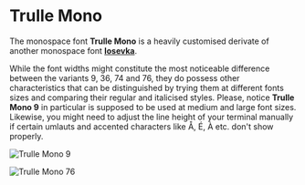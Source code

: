 # Trulle Mono

The monospace font **Trulle Mono** is a heavily customised derivate of another monospace font [**Iosevka**](https://github.com/be5invis/Iosevka).

While the font widths might constitute the most noticeable difference between the variants 9, 36, 74 and 76, they do possess other characteristics that can be distinguished by trying them at different fonts sizes and comparing their regular and italicised styles. Please, notice **Trulle Mono 9** in particular is supposed to be used at medium and large font sizes. Likewise, you might need to adjust the line height of your terminal manually if certain umlauts and accented characters like Å, É, À etc. don't show properly.

![Trulle Mono 9](/Images/trulle-mono-9.png)

![Trulle Mono 76](/Images/trulle-mono-76.png)
